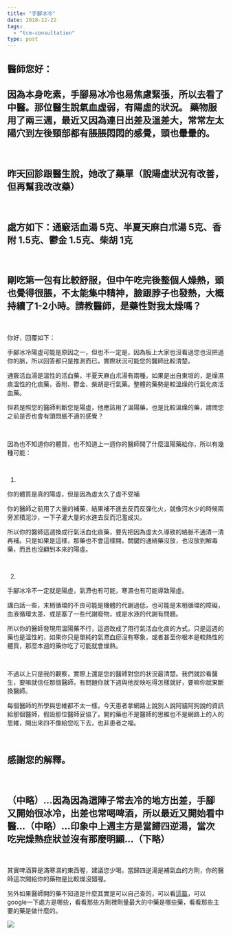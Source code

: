 ```yaml
---
title: "手腳冰冷"
date: 2018-12-22
tags: 
  - "tcm-consultation"
type: post
---
```


## 醫師您好：

## 因為本身吃素，手腳易冰冷也易焦慮緊張，所以去看了中醫。那位醫生說氣血虛弱，有陽虛的狀況。 藥物服用了兩三週，最近又因為連日出差及溫差大，常常左太陽穴到左後頸部都有脹脹悶悶的感覺，頭也暈暈的。

 

## 昨天回診跟醫生說，她改了藥單（說陽虛狀況有改善，但再幫我改改藥）

 

## 處方如下：通竅活血湯 5克、半夏天麻白朮湯 5克、香附 1.5克、鬱金 1.5克、柴胡 1克

 

## 剛吃第一包有比較舒服，但中午吃完後整個人燥熱，頭也覺得很脹，不太能集中精神，臉跟脖子也發熱，大概持續了1-2小時。請教醫師，是藥性對我太燥嗎？

 

你好，回覆如下：

手腳冰冷陽虛可能是原因之一，但也不一定是，因為板上大家也沒看過您也沒把過你的脈，所以回答都只是推測而已，實際狀況可能您的醫師比較清楚。

通竅活血湯是溫性的活血藥，半夏天麻白朮湯有兩種，如果是出自東垣的，是燥濕痰溫性的化痰藥，香附、鬱金、柴胡是行氣藥。整體的藥勢是較溫燥的行氣化痰活血藥。

但若是照您的醫師判斷您是陽虛，他應該用了溫陽藥，也是比較溫燥的藥，請問您之前是否也會有頭悶脹不適的感覺？

 

因為也不知道你的體質，也不知道上一週你的醫師開了什麼溫陽藥給你，所以有幾種可能：

 

1.

你的體質是真的陽虛，但是因為虛太久了虛不受補

你的醫師之前用了大量的補藥，結果補不進去反而反彈化火，就像河水少的時候兩旁淤積泥沙，一下子灌大量的水進去反而氾濫成災。

所以你的醫師這週換成行氣活血化痰藥，要先把因為虛太久導致的絡脈不通清一清再補。只是如果是這樣，那藥也不會這樣開，關鍵的通絡藥沒放，也沒放到解毒藥，而且也沒顧到本來的陽虛。

 

2.

手腳冰冷不一定就是陽虛，氣滯也有可能，寒濕也有可能導致陽虛。

講白話一些，末梢循環的不良可能是機體的代謝過低，也可能是末梢循環的障礙，血液循環太差、或是塞了一些代謝廢物，或是水液的代謝有問題。

所以你的醫師發現用溫陽藥不行，這週改成了用行氣活血化痰的方式。只是這週的藥也是溫性的，如果你只是單純的氣滯血瘀沒有寒象，或者甚至你根本是較熱性的體質，那麼本週的藥你吃了可能就會燥熱。

 

不過以上只是我的觀察，實際上還是您的醫師對您的狀況最清楚。我們就診看醫生，要嘛就信任那個醫師，有問題你就下週與他反映吃得怎樣就好，要嘛你就果斷換醫師。

每個醫師的所學與思維都不太一樣，今天患者拿網路上說別人說阿貓阿狗說的資訊給那個醫師，假設那位醫師妥協了，開的藥也不是醫師的思維也不是網路上的人的思維，開出來四不像給您吃下去，也非患者之福。

 

## 感謝您的解釋。

 

## （中略）...因為因為這陣子常去冷的地方出差，手腳又開始很冰冷，出差也常喝啤酒，所以最近又開始看中醫...（中略）...印象中上週主方是當歸四逆湯，當次吃完燥熱症狀並沒有那麼明顯...（下略）

 

其實啤酒算是滿寒濕的東西喔，建議您少喝，當歸四逆湯是補氣血的方劑，你的醫師這次開給你的藥物是比較燥沒錯喔。

另外如果醫師開的藥不知道是什麼其實是可以自己查的，可以看[這篇](https://www.chinesemedgo.com/17741/formulae-dismantling/)，可以google一下處方是哪些，看看那些方劑裡劑量最大的中藥是哪些藥，看看那些主要的藥是做什麼的。

![](/images/uploads/coldhands-300x169.jpg)
